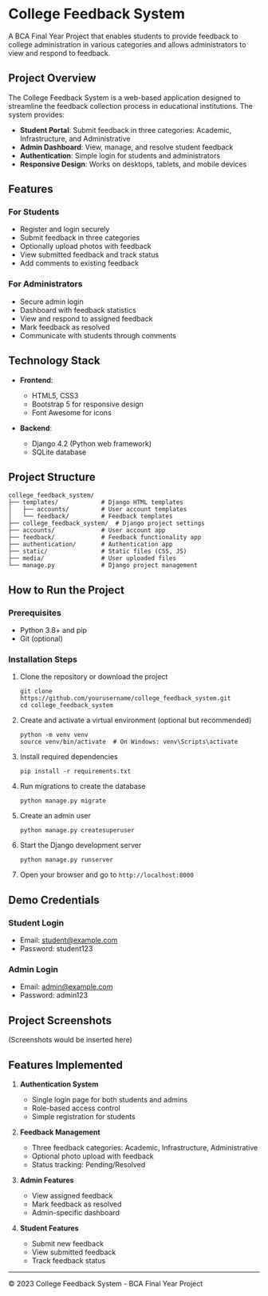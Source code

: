 # College Feedback System

A BCA Final Year Project that enables students to provide feedback to college administration in various categories and allows administrators to view and respond to feedback.

## Project Overview

The College Feedback System is a web-based application designed to streamline the feedback collection process in educational institutions. The system provides:

- **Student Portal**: Submit feedback in three categories: Academic, Infrastructure, and Administrative
- **Admin Dashboard**: View, manage, and resolve student feedback
- **Authentication**: Simple login for students and administrators
- **Responsive Design**: Works on desktops, tablets, and mobile devices

## Features

### For Students
- Register and login securely
- Submit feedback in three categories
- Optionally upload photos with feedback
- View submitted feedback and track status
- Add comments to existing feedback

### For Administrators
- Secure admin login
- Dashboard with feedback statistics
- View and respond to assigned feedback
- Mark feedback as resolved
- Communicate with students through comments

## Technology Stack

- **Frontend**:
  - HTML5, CSS3
  - Bootstrap 5 for responsive design
  - Font Awesome for icons

- **Backend**:
  - Django 4.2 (Python web framework)
  - SQLite database 

## Project Structure

```
college_feedback_system/
├── templates/            # Django HTML templates
│   ├── accounts/         # User account templates
│   └── feedback/         # Feedback templates
├── college_feedback_system/  # Django project settings
├── accounts/             # User account app
├── feedback/             # Feedback functionality app
├── authentication/       # Authentication app
├── static/               # Static files (CSS, JS)
├── media/                # User uploaded files
└── manage.py             # Django project management
```

## How to Run the Project

### Prerequisites
- Python 3.8+ and pip
- Git (optional)

### Installation Steps
1. Clone the repository or download the project
   ```
   git clone https://github.com/yourusername/college_feedback_system.git
   cd college_feedback_system
   ```

2. Create and activate a virtual environment (optional but recommended)
   ```
   python -m venv venv
   source venv/bin/activate  # On Windows: venv\Scripts\activate
   ```

3. Install required dependencies
   ```
   pip install -r requirements.txt
   ```

4. Run migrations to create the database
   ```
   python manage.py migrate
   ```

5. Create an admin user
   ```
   python manage.py createsuperuser
   ```

6. Start the Django development server
   ```
   python manage.py runserver
   ```

7. Open your browser and go to `http://localhost:8000`

## Demo Credentials

### Student Login
- Email: student@example.com
- Password: student123

### Admin Login
- Email: admin@example.com
- Password: admin123

## Project Screenshots

(Screenshots would be inserted here)

## Features Implemented

1. **Authentication System**
   - Single login page for both students and admins
   - Role-based access control
   - Simple registration for students

2. **Feedback Management**
   - Three feedback categories: Academic, Infrastructure, Administrative
   - Optional photo upload with feedback
   - Status tracking: Pending/Resolved

3. **Admin Features**
   - View assigned feedback
   - Mark feedback as resolved
   - Admin-specific dashboard

4. **Student Features**
   - Submit new feedback
   - View submitted feedback
   - Track feedback status

---

© 2023 College Feedback System - BCA Final Year Project